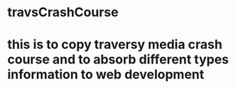 # travsCrashCourse

# this is to copy traversy media crash course and to absorb different types information to web development
